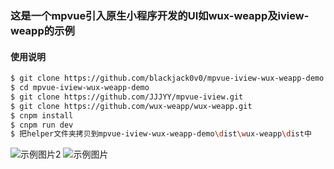 ### 这是一个mpvue引入原生小程序开发的UI如wux-weapp及iview-weapp的示例


#### 使用说明
``` bash
$ git clone https://github.com/blackjack0v0/mpvue-iview-wux-weapp-demo 
$ cd mpvue-iview-wux-weapp-demo
$ git clone https://github.com/JJJYY/mpvue-iview.git  
$ git clone https://github.com/wux-weapp/wux-weapp.git
$ cnpm install
$ cnpm run dev
$ 把helper文件夹拷贝到mpvue-iview-wux-weapp-demo\dist\wux-weapp\dist中
```


![示例图片2](http://wx1.sinaimg.cn/mw690/0060lm7Tly1fsye68kj3pg309i0grjwq.gif)
![示例图片](http://wx1.sinaimg.cn/mw690/0060lm7Tly1fsx1fp3clmg309p0gkdr3.gif)
